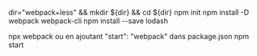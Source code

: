 dir="webpack+less" && mkdir ${dir} && cd ${dir}
npm init
npm install -D webpack webpack-cli
npm install --save lodash

npx webpack
ou en ajoutant "start": "webpack" dans package.json
npm start
